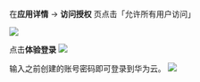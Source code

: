 <IntegrationDetailCard :title="`使用 ${$localeConfig.brandName} IdP 登录华为云`">

在**应用详情** -> **访问授权** 页点击「允许所有用户访问」

<img src="~@imagesZhCn/integration/huawei-cloud/4-1.v2.png" />

点击**体验登录**
<img src="~@imagesZhCn/integration/huawei-cloud/4-2.v2.png" />

输入之前创建的账号密码即可登录到华为云。
<img src="~@imagesZhCn/integration/huawei-cloud/4-3.v2.png" />

</IntegrationDetailCard>
